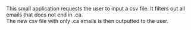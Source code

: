 This small application requests the user to input a csv file. It filters out all emails that does not end in .ca.<br> 
The new csv file with only .ca emails is then outputted to the user.
